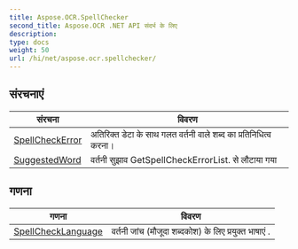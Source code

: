 ```yaml
---
title: Aspose.OCR.SpellChecker
second_title: Aspose.OCR .NET API संदर्भ के लिए
description: 
type: docs
weight: 50
url: /hi/net/aspose.ocr.spellchecker/
---
```



## संरचनाएं

| संरचना | विवरण |
| --- | --- |
| [SpellCheckError](./spellcheckerror/) | अतिरिक्त डेटा के साथ गलत वर्तनी वाले शब्द का प्रतिनिधित्व करना। |
| [SuggestedWord](./suggestedword/) | वर्तनी सुझाव GetSpellCheckErrorList. से लौटाया गया |
## गणना

| गणना | विवरण |
| --- | --- |
| [SpellCheckLanguage](./spellchecklanguage/) | वर्तनी जांच (मौजूदा शब्दकोश) के लिए प्रयुक्त भाषाएं . |



